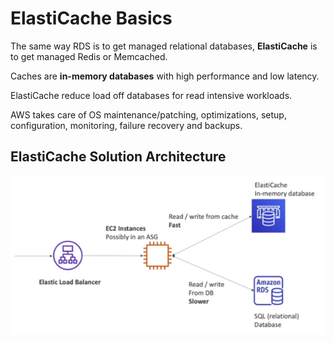# ElastiCache Basics

The same way RDS is to get managed relational databases, **ElastiCache** is to get managed Redis or Memcached.

Caches are **in-memory databases** with high performance and low latency.

ElastiCache reduce load off databases for read intensive workloads.

AWS takes care of OS maintenance/patching, optimizations, setup, configuration, monitoring, failure recovery and backups.

## ElastiCache Solution Architecture

![ElastiCache Solution Architecture](../../images/database/elasticache_architecture.png)


